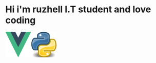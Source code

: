 # Hi i'm ruzhell I.T student and love coding

<div style="display: flex; ">
    <img src="./images/vuelogo.png" alt="Vue.js Logo" width="80" height="80">
    <img src="./images/pylogo.png" alt="Python Logo" width="80" height="80">
</div>